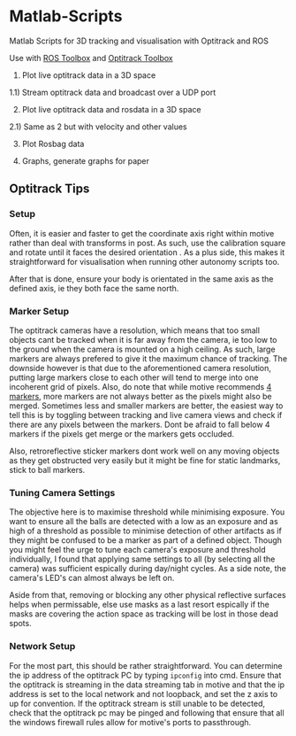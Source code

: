 # Matlab-Scripts
Matlab Scripts for 3D tracking and visualisation with Optitrack and ROS

Use with [ROS Toolbox](https://www.mathworks.com/products/ros.html) and [Optitrack Toolbox](https://www.mathworks.com/matlabcentral/fileexchange/55675-kutzer-optitracktoolbox#:~:text=This%20toolbox%20interfaces%20the%20OptiTrack,(or%20similar)%20software%20package.)



1) Plot live optitrack data in a 3D space

1.1) Stream optitrack data and broadcast over a UDP port

2) Plot live optitrack data and rosdata in a 3D space

2.1) Same as 2 but with velocity and other values

3) Plot Rosbag data

4) Graphs, generate graphs for paper



## Optitrack Tips

### Setup

Often, it is easier and faster to get the coordinate axis right within motive rather than deal with transforms in post. As such, use the calibration square and rotate until it faces the desired orientation . As a plus side, this makes it straightforward for visualisation when running other autonomy scripts too.

After that is done, ensure your body is orientated in the same axis as the defined axis, ie they both face the same north. 


### Marker Setup

The optitrack cameras have a resolution, which means that too small objects cant be tracked when it is far away from the camera, ie too low to the ground when the camera is mounted on a high ceiling. As such, large markers are always prefered to give it the maximum chance of tracking. The downside however is that due to the aforementioned camera resolution, putting large markers close to each other will tend to merge into one incoherent grid of pixels. Also, do note that while motive recommends [4 markers](https://v22.wiki.optitrack.com/index.php?title=Rigid_Body_Tracking), more markers are not always better as the pixels might also be merged. Sometimes less and smaller markers are better, the easiest way to tell this is by toggling between tracking and live camera views and check if there are any pixels between the markers. Dont be afraid to fall below 4 markers if the pixels get merge or the markers gets occluded.

Also, retroreflective sticker markers dont work well on any moving objects as they get obstructed very easily but it might be fine for static landmarks, stick to ball markers.



### Tuning Camera Settings

The objective here is to maximise threshold while minimising exposure. You want to ensure all the balls are detected with a low as an exposure and as high of a threshold as possible to minimise detection of other artifacts as if they might be confused to be a marker as part of a defined object. Though you might feel the urge to tune each camera's exposure and threshold individually, I found that applying same settings to all (by selecting all the camera) was sufficient espically during day/night cycles. As a side note, the camera's LED's can almost always be left on.

Aside from that, removing or blocking any other physical reflective surfaces helps when permissable, else use masks as a last resort espically if the masks are covering the action space as tracking will be lost in those dead spots.

### Network Setup
For the most part, this should be rather straightforward. You can determine the ip address of the optitrack PC by typing ```ipconfig``` into cmd. Ensure that the optitrack is streaming in the data streaming tab in motive and that the ip address is set to the local network and not loopback, and set the z axis to up for convention. If the optitrack stream is still unable to be detected, check that the optitrack pc may be pinged and following that ensure that all the windows firewall rules allow for motive's ports to passthrough.
